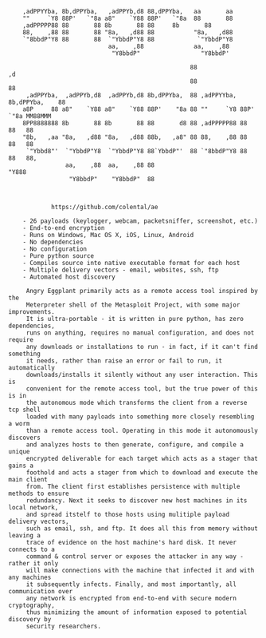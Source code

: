 
 
        ,adPPYYba, 8b,dPPYba,   ,adPPYb,d8 88,dPPYba,   aa       aa
        ""     `Y8 88P'   `"8a a8"    `Y88 88P'   `"8a  88       88
        ,adPPPPP88 88       88 8b       88 88	  8b       88
        88,    ,88 88       88 "8a,   ,d88 88           "8a,   ,d88
        `"8bbdP"Y8 88       88  `"YbbdP"Y8 88            `"YbbdP"Y8
                                aa,    ,88 	            aa,    ,88
                                 "Y8bbdP"                 "Y8bbdP'

                                                       88                          ,d
                                                       88                          88
         ,adPPYba,  ,adPPYb,d8  ,adPPYb,d8 8b,dPPYba,  88 ,adPPYYba, 8b,dPPYba,    88
        a8P     88 a8"    `Y88 a8"    `Y88 88P'    "8a 88 ""     `Y8 88P'   `"8a MM88MMM
        8PP8888888 8b       88 8b       88 88       d8 88 ,adPPPPP88 88       88   88
        "8b,   ,aa "8a,   ,d88 "8a,   ,d88 88b,   ,a8" 88 88,    ,88 88       88   88
         `"Ybbd8"'  `"YbbdP"Y8  `"YbbdP"Y8 88`YbbdP"'  88 `"8bbdP"Y8 88       88   88,
                    aa,    ,88  aa,    ,88 88                                      "Y888
                     "Y8bbdP"    "Y8bbdP"  88



                https://github.com/colental/ae
 
        - 26 payloads (keylogger, webcam, packetsniffer, screenshot, etc.)
        - End-to-end encryption
        - Runs on Windows, Mac OS X, iOS, Linux, Android
        - No dependencies 
        - No configuration
        - Pure python source
        - Compiles source into native executable format for each host
        - Multiple delivery vectors - email, websites, ssh, ftp
        - Automated host discovery

         Angry Eggplant primarily acts as a remote access tool inspired by the
         Meterpreter shell of the Metasploit Project, with some major improvements.
         It is ultra-portable - it is written in pure python, has zero dependencies,
         runs on anything, requires no manual configuration, and does not require
         any downloads or installations to run - in fact, if it can't find something
         it needs, rather than raise an error or fail to run, it automatically
         downloads/installs it silently without any user interaction. This is
         convenient for the remote access tool, but the true power of this is in
         the autonomous mode which transforms the client from a reverse tcp shell
         loaded with many payloads into something more closely resembling a worm
         than a remote access tool. Operating in this mode it autonomously discovers
         and analyzes hosts to then generate, configure, and compile a unique
         encrypted deliverable for each target which acts as a stager that gains a
         foothold and acts a stager from which to download and execute the main client
         from. The client first establishes persistence with multiple methods to ensure
         redundancy. Next it seeks to discover new host machines in its local network,
         and spread itstelf to those hosts using mulitiple payload delivery vectors,
         such as email, ssh, and ftp. It does all this from memory without leaving a
         trace of evidence on the host machine's hard disk. It never connects to a
         command & control server or exposes the attacker in any way - rather it only
         will make connections with the machine that infected it and with any machines
         it subsequently infects. Finally, and most importantly, all communication over
         any network is encrypted from end-to-end with secure modern cryptography,
         thus minimizing the amount of information exposed to potential discovery by
         security researchers.

